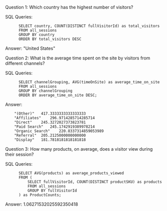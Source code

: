 Question 1: Which country has the highest number of visitors?

SQL Queries:

          SELECT country, COUNT(DISTINCT fullVisitorId) as total_visitors
          FROM all_sessions
          GROUP BY country
          ORDER BY total_visitors DESC
           
Answer: "United States"
  
Question 2: What is the average time spent on the site by visitors from different channels?

SQL Queries:

          SELECT channelGrouping, AVG(timeOnSite) as average_time_on_site
          FROM all_sessions
          GROUP BY channelGrouping
          ORDER BY average_time_on_site DESC;
          
Answer:

        "(Other)"	417.3333333333333333
        "Affiliates"	296.9714285714285714
        "Direct"	245.3272027373823781
        "Paid Search"	245.1742919389978214
        "Organic Search"	220.8337314859053989
        "Referral"	205.2125000000000000
        "Display"	181.7818181818181818

Question 3: How many products, on average, does a visitor view during their session?

SQL Queries:
  
          SELECT AVG(products) as average_products_viewed
          FROM (
              SELECT fullVisitorId, COUNT(DISTINCT productSKU) as products
              FROM all_sessions
              GROUP BY fullVisitorId
          ) as ProductCounts;

Answer: 1.06271532025592350418
